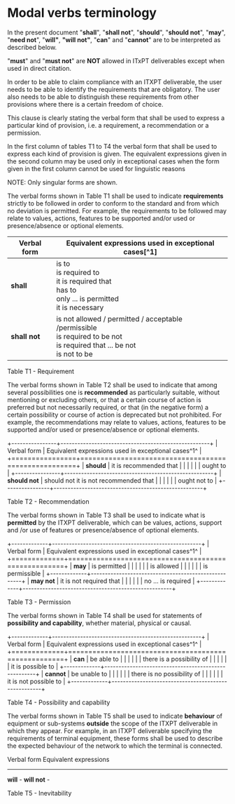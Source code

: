  # Modal verbs terminology

In the present document \"**shall**\", \"**shall not**\",
\"**should**\", \"**should not**\", \"**may**\", \"**need not**\",
\"**will\"**, **\"will not\"**, \"**can**\" and \"**cannot**\" are to be
interpreted as described below.

\"**must**\" and \"**must not**\" are **NOT** allowed in ITxPT
deliverables except when used in direct citation.

In order to be able to claim compliance with an ITXPT deliverable, the
user needs to be able to identify the requirements that are obligatory.
The user also needs to be able to distinguish these requirements from
other provisions where there is a certain freedom of choice.

This clause is clearly stating the verbal form that shall be used to
express a particular kind of provision, i.e. a requirement, a
recommendation or a permission.

In the first column of tables T1 to T4 the verbal form that shall be
used to express each kind of provision is given. The equivalent
expressions given in the second column may be used only in exceptional
cases when the form given in the first column cannot be used for
linguistic reasons

NOTE: Only singular forms are shown.

The verbal forms shown in Table T1 shall be used to indicate
**requirements** strictly to be followed in order to conform to the
standard and from which no deviation is permitted. For example, the
requirements to be followed may relate to values, actions, features to
be supported and/or used or presence/absence or optional elements.


| Verbal form   | Equivalent expressions used in exceptional cases[^1]        |
|---------------|-------------------------------------------------------------|
| **shall**     | is to<br>is required to<br>it is required that<br>has to<br>only \... is permitted<br>it is necessary |
| **shall not** | is not allowed / permitted / acceptable /permissible<br>is required to be not<br>is required that ... be not<br>is not to be |


Table T1 - Requirement

The verbal forms shown in Table T2 shall be used to indicate that among
several possibilities one is **recommended** as particularly suitable,
without mentioning or excluding others, or that a certain course of
action is preferred but not necessarily required, or that (in the
negative form) a certain possibility or course of action is deprecated
but not prohibited. For example, the recommendations may relate to
values, actions, features to be supported and/or used or
presence/absence or optional elements.

+----------------+-----------------------------------------------------+
| Verbal form    | Equivalent expressions used in exceptional cases^1^ |
+================+=====================================================+
| **should**     | it is recommended that                              |
|                |                                                     |
|                | ought to                                            |
+----------------+-----------------------------------------------------+
| **should not** | should not it is not recommended that               |
|                |                                                     |
|                | ought not to                                        |
+----------------+-----------------------------------------------------+

Table T2 - Recommendation

The verbal forms shown in Table T3 shall be used to indicate what is
**permitted** by the ITXPT deliverable, which can be values, actions,
support and /or use of features or presence/absence of optional
elements.

+-------------+-----------------------------------------------------+
| Verbal form | Equivalent expressions used in exceptional cases^1^ |
+=============+=====================================================+
| **may**     | is permitted                                        |
|             |                                                     |
|             | is allowed                                          |
|             |                                                     |
|             | is permissible                                      |
+-------------+-----------------------------------------------------+
| **may not** | it is not required that                             |
|             |                                                     |
|             | no \... is required                                 |
+-------------+-----------------------------------------------------+

Table T3 - Permission

The verbal forms shown in Table T4 shall be used for statements of
**possibility and capability**, whether material, physical or causal.

+-------------+-----------------------------------------------------+
| Verbal form | Equivalent expressions used in exceptional cases^1^ |
+=============+=====================================================+
| **can**     | be able to                                          |
|             |                                                     |
|             | there is a possibility of                           |
|             |                                                     |
|             | it is possible to                                   |
+-------------+-----------------------------------------------------+
| **cannot**  | be unable to                                        |
|             |                                                     |
|             | there is no possibility of                          |
|             |                                                     |
|             | it is not possible to                               |
+-------------+-----------------------------------------------------+

Table T4 - Possibility and capability

The verbal forms shown in Table T5 shall be used to indicate
**behaviour** of equipment or sub-systems **outside** the scope of the
ITXPT deliverable in which they appear. For example, in an ITXPT
deliverable specifying the requirements of terminal equipment, these
forms shall be used to describe the expected behaviour of the network to
which the terminal is connected.

  Verbal form    Equivalent expressions
  -------------- ------------------------
  **will**       \-
  **will not**   \-

Table T5 - Inevitability